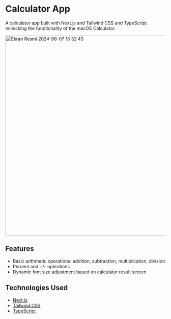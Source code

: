 # Calculator App

A calculator app built with Next.js and Tailwind CSS and TypeScript mimicking the functionality of the macOS Calculator.

<img width="630" alt="Ekran Resmi 2024-06-07 15 32 43" src="https://github.com/elinoza/calculator/assets/72200043/e80f6505-0b8a-4373-9282-fd4f4da75187">

## Features

- Basic arithmetic operations: addition, subtraction, multiplication, division
- Percent and +/- operations
- Dynamic font size adjustment based on calculator result screen

## Technologies Used

- [Next.js](https://nextjs.org/)
- [Tailwind CSS](https://tailwindcss.com/)
- [TypeScript](https://www.typescriptlang.org/)
